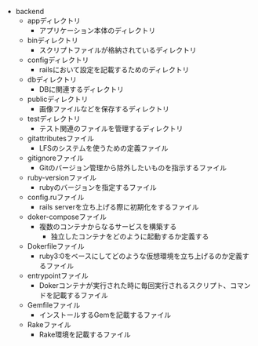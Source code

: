 - backend
  - appディレクトリ
    - アプリケーション本体のディレクトリ
  - binディレクトリ
    - スクリプトファイルが格納されているディレクトリ
  - configディレクトリ
    - railsにおいて設定を記載するためのディレクトリ
  - dbディレクトリ
    - DBに関連するディレクトリ
  <!-- - libディレクトリ
  - logディレクトリ -->
  - publicディレクトリ
    - 画像ファイルなどを保存するディレクトリ
  <!-- - storageディレクトリ -->
  - testディレクトリ
    - テスト関連のファイルを管理するディレクトリ
  <!-- - tmpディレクトリ
  - vendorディレクトリ -->
  - gitattributesファイル
    - LFSのシステムを使うための定義ファイル
  - gitignoreファイル
    - Gitのバージョン管理から除外したいものを指示するファイル
  - ruby-versionファイル
    - rubyのバージョンを指定するファイル
  - config.ruファイル
    - rails serverを立ち上げる際に初期化をするファイル
  - doker-composeファイル
    - 複数のコンテナからなるサービスを構築する
      - 独立したコンテナをどのように起動するか定義する
  - Dokerfileファイル
    - ruby3:0をベースにしてどのような仮想環境を立ち上げるのか定義するファイル
  - entrypointファイル
    - Dokerコンテナが実行された時に毎回実行されるスクリプト、コマンドを記載するファイル
  - Gemfileファイル
    - インストールするGemを記載するファイル
  - Rakeファイル
    - Rake環境を記載するファイル
    
